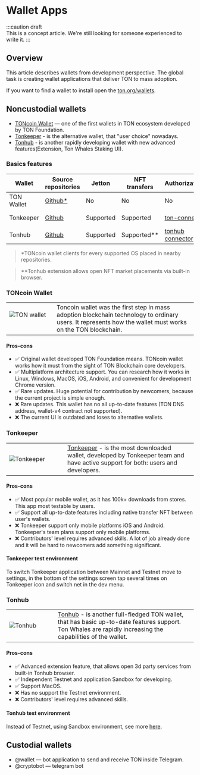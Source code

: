# Wallet Apps

:::caution draft   
This is a concept article. We're still looking for someone experienced to write it.
:::

## Overview

This article describes wallets from development perspective. The global task is creating wallet applications that deliver TON to mass adoption.

If you want to find a wallet to install open the [ton.org/wallets](https://ton.org/wallets).

## Noncustodial wallets

* [TONcoin Wallet](https://chrome.google.com/webstore/detail/ton-wallet/nphplpgoakhhjchkkhmiggakijnkhfnd) — one of the first wallets in TON ecosystem developed by TON Foundation.
* [Tonkeeper](https://tonkeeper.com/) - is the alternative wallet, that "user choice" nowadays. 
* [Tonhub](https://tonhub.com/) - is another rapidly developing wallet with new advanced features(Extension, Ton Whales Staking UI). 

### Basics features
| Wallet     | Source repositories                                     | Jetton    | NFT transfers | Authorization                                               | Wallet contract                                                                                              | Test environment                                      |
|------------|---------------------------------------------------------|-----------|---------------|-------------------------------------------------------------|--------------------------------------------------------------------------------------------------------------|-------------------------------------------------------|
| TON Wallet | [Github*](https://github.com/ton-blockchain/wallet-ios) | No        | No            | No                                                          | [wallet v3](https://github.com/ton-blockchain/ton/blob/master/crypto/smartcont/wallet3-code.fc)              | Testnet                                               |
| Tonkeeper  | [Github](https://github.com/tonkeeper/wallet)           | Supported | Supported     | [ton-connect](https://github.com/tonkeeper/ton-connect)     | [wallet v4](https://github.com/ton-blockchain/wallet-contract/tree/3fd1d7ae39f1c46ec1f2be54c4040d8d87505e0f) | Testnet                                               |
| Tonhub     | [Github](https://github.com/tonwhales/wallet)           | Supported | Supported**   | [tonhub connector](https://developers.tonhub.com/docs/apps) | [wallet v4](https://github.com/ton-blockchain/wallet-contract/tree/3fd1d7ae39f1c46ec1f2be54c4040d8d87505e0f) | [Sandbox](https://developers.tonhub.com/docs/sandbox) |

  > *TONcoin wallet clients for every supported OS placed in nearby repositories.

  > **Tonhub extension allows open NFT market placements via built-in browser.

### TONcoin Wallet

|                                                                                                                                                                                                                       |                                                                                                                                                            |
|-----------------------------------------------------------------------------------------------------------------------------------------------------------------------------------------------------------------------|------------------------------------------------------------------------------------------------------------------------------------------------------------|
| &nbsp; &nbsp; &nbsp; &nbsp;&nbsp; &nbsp; &nbsp; &nbsp;![TON wallet](/img/docs/TonWallet.png?raw=true) &nbsp; &nbsp; &nbsp; &nbsp; &nbsp; &nbsp; &nbsp; &nbsp; &nbsp; &nbsp; &nbsp; &nbsp; &nbsp; &nbsp; &nbsp; &nbsp; | Toncoin wallet was the first step in mass adoption blockchain technology to ordinary users. It represents how the wallet must works on the TON blockchain. |


#### Pros-cons
- ✅ Original wallet developed TON Foundation means. TONcoin wallet works how it must from the sight of TON Blockchain core developers.
- ✅ Multiplatform architecture support. You can research how it works in Linux, Windows, MacOS, iOS, Android, and convenient for development Chrome version.
- ✅ Rare updates. Huge potential for contribution by newcomers, because the current project is simple enough.
- ❌ Rare updates. This wallet has no all up-to-date features (TON DNS address, wallet-v4 contract not supported).
- ❌ The current UI is outdated and loses to alternative wallets.


### Tonkeeper


|                                                                                                                                                                                                                      |                                                                                                                                                            |
|----------------------------------------------------------------------------------------------------------------------------------------------------------------------------------------------------------------------|------------------------------------------------------------------------------------------------------------------------------------------------------------|
| &nbsp; &nbsp; &nbsp; &nbsp;&nbsp; &nbsp; &nbsp; &nbsp;![Tonkeeper](/img/docs/Tonkeeper.png?raw=true) &nbsp; &nbsp; &nbsp; &nbsp; &nbsp; &nbsp; &nbsp; &nbsp; &nbsp; &nbsp; &nbsp; &nbsp; &nbsp; &nbsp; &nbsp; &nbsp; | [Tonkeeper](https://tonkeeper.com/) - is the most downloaded wallet, developed by Tonkeeper team and have active support for both: users and developers.   |

#### Pros-cons
- ✅ Most popular mobile wallet, as it has 100k+ downloads from stores. This app most testable by users.
- ✅ Support all up-to-date features including native transfer NFT between user's wallets.
- ❌ Tonkeeper support only mobile platforms iOS and Android. Tonkeeper's team plans support only mobile platforms.
- ❌ Contributors' level requires advanced skills. A lot of job already done and it will be hard to newcomers add something significant.

#### Tonkeeper test environment
To switch Tonkeeper application between Mainnet and Testnet move to settings, in the bottom of the settings screen tap several times on Tonkeeper icon and switch net in the dev menu.


### Tonhub

|                                                                                                                                                                                                                |                                                                                                                                                                                   |
|----------------------------------------------------------------------------------------------------------------------------------------------------------------------------------------------------------------|-----------------------------------------------------------------------------------------------------------------------------------------------------------------------------------|
| &nbsp; &nbsp; &nbsp; &nbsp;&nbsp; &nbsp; &nbsp; &nbsp;![Tonhub](/img/docs/Tonhub.png?raw=true) &nbsp; &nbsp; &nbsp; &nbsp; &nbsp; &nbsp; &nbsp; &nbsp; &nbsp; &nbsp; &nbsp; &nbsp; &nbsp; &nbsp; &nbsp; &nbsp; | [Tonhub](https://tonhub.com/) - is another full-fledged TON wallet, that has basic up-to-date features support. Ton Whales are rapidly increasing the capabilities of the wallet. |




#### Pros-cons

 - ✅ Advanced extension feature, that allows open 3d party services from built-in Tonhub browser.
 - ✅ Independent Testnet and application Sandbox for developing.
 - ✅ Support MacOS.
 - ❌ Has no support the Testnet environment.
 - ❌ Contributors' level requires advanced skills.

#### Tonhub test environment

Instead of Testnet, using Sandbox environment, see more [here](https://developers.tonhub.com/docs/sandbox).



## Custodial wallets

* @wallet — bot application to send and receive TON inside Telegram.
* @cryptobot — telegram bot 